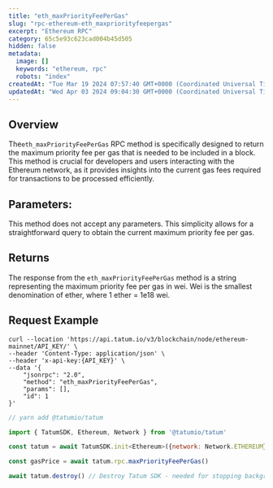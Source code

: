 ```yaml
---
title: "eth_maxPriorityFeePerGas"
slug: "rpc-ethereum-eth_maxpriorityfeepergas"
excerpt: "Ethereum RPC"
category: 65c5e93c623cad004b45d505
hidden: false
metadata: 
  image: []
  keywords: "ethereum, rpc"
  robots: "index"
createdAt: "Tue Mar 19 2024 07:57:40 GMT+0000 (Coordinated Universal Time)"
updatedAt: "Wed Apr 03 2024 09:04:30 GMT+0000 (Coordinated Universal Time)"
---
```

## Overview

The`eth_maxPriorityFeePerGas` RPC method is  specifically designed to return the maximum priority fee per gas that is needed to be included in a block. This method is crucial for developers and users interacting with the Ethereum network, as it provides insights into the current gas fees required for transactions to be processed efficiently.

## Parameters:

This method does not accept any parameters. This simplicity allows for a straightforward query to obtain the current maximum priority fee per gas.

## Returns

The response from the `eth_maxPriorityFeePerGas` method is a string representing the maximum priority fee per gas in wei. Wei is the smallest denomination of ether, where 1 ether = 1e18 wei.

## Request Example

```curl cURL
curl --location 'https://api.tatum.io/v3/blockchain/node/ethereum-mainnet/API_KEY/' \
--header 'Content-Type: application/json' \
--header 'x-api-key:{API_KEY}' \
--data '{
    "jsonrpc": "2.0",
    "method": "eth_maxPriorityFeePerGas",
    "params": [],
    "id": 1
}'

```
```javascript JS SDK
// yarn add @tatumio/tatum

import { TatumSDK, Ethereum, Network } from '@tatumio/tatum'

const tatum = await TatumSDK.init<Ethereum>({network: Network.ETHEREUM})

const gasPrice = await tatum.rpc.maxPriorityFeePerGas()

await tatum.destroy() // Destroy Tatum SDK - needed for stopping background jobs
```
